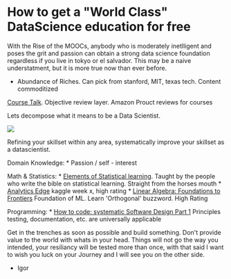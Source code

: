 # How to get a "World Class" DataScience education for free

With the Rise of the MOOCs, anybody who is moderately inetlligent and poses the grit and passion can obtain a strong data science foundation regardless if you live in 
tokyo or el salvador. This may be a naive understatment, but it is more true now than ever before. 

- Abundance of Riches. Can pick from stanford, MIT, texas tech. Content commoditized 

[Course Talk](https://www.coursetalk.com/). Objective review layer. Amazon Prouct reviews for courses 

Lets decompose what it means to be a Data Scientist.

![](https://subhamoyburman.files.wordpress.com/2014/12/big-data-2.jpg)

Refining your skillset within any area, systematically improve your skillset as a datascientist.

Domain Knowledge:
    * Passion / self - interest

Math & Statistics:
    * [Elements of Statistical learning](https://lagunita.stanford.edu/courses/HumanitiesSciences/StatLearning/Winter2016/about). 
        Taught by the people who write the bible on statistical learning. Straight from the horses mouth
    * [Analytics Edge](https://www.edx.org/course/analytics-edge-mitx-15-071x-2)
        kaggle week x, high rating
    * [Linear Algebra: Foundations to Frontiers](https://courses.edx.org/courses/course-v1:UTAustinX+UT.5.05x+1T2017/info)
        Foundation of ML. Learn 'Orthogonal' buzzword. High Rating

Programming:
    * [How to code: systematic Software Design Part 1](https://www.coursetalk.com/providers/edx/courses/spd1x-systematic-program-design-part-1-the-core-method)
        Principles testing, documentation, etc. are universally applicable

Get in the trenches as soon as possible and build something. Don't provide value to the world with whats in your head.
Things will not go the way you intended, your resiliancy will be tested more than once, with that said I want to wish you luck on your Journey and I will see you on the other side. 

- Igor
